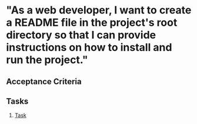 # "As a web developer, I want to create a README file in the project's root directory so that I can provide instructions on how to install and run the project."

## Acceptance Criteria

## Tasks
1. [Task](tasks/task_template.md)